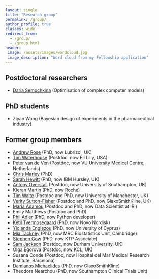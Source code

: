 ```yaml
---
layout: single
title: "Research group"
permalink: /group/
author_profile: true
classes: wide
redirect_from: 
  - /group/
  - /group.html
header: 
 image: /assets/images/wordcloud.jpg
 image_description: "Word cloud from my Fellowship application"  
---
```


## Postdoctoral researchers

- [Daria Semochkina](https://www.southampton.ac.uk/engineering/about/staff/ds1c18.page) (Optimisation of complex computer models)

## PhD students

- Ziyan Wang (Bayesian design of experiments in the pharmaceutical industry)

## Former group members

- [Andrew Rose](https://www.linkedin.com/in/andrew-rose-93a936a8/) (PhD, now Lubrizol, UK)
- [Tim Waterhouse](https://www.linkedin.com/in/timothy-waterhouse-b3604012/) (Postdoc, now Eli Lilly, USA)
- [Peter van de Ven](http://www.emgo.nl/team/1137/petervan%20deven/personal-information/) (Postdoc, now VU University Medical Centre, Netherlands)
- [Chris Marley](https://www.linkedin.com/in/chris-marley-35207ba7/) (PhD)
- [Sarah Hewitt](https://www.linkedin.com/in/sbchewitt/) (PhD, now IBM Hursley, UK)
- [Antony Overstall](http://www.personal.soton.ac.uk/amo105/) (Postdoc, now University of Southampton, UK)
- [Kieran Martin](https://www.linkedin.com/in/kieran-martin-2b298742/) (PhD, now Roche)
- [Tim Waite](https://timwaite.github.io) (Postdoc and PhD, now University of Manchester, UK)
- [Verity Sutton-Fisher](https://www.linkedin.com/in/verity-sutton-fisher-0507aa71/?originalSubdomain=uk) (Postdoc and PhD, now GlaxoSmithKline, UK)
- [Maria Adamou](https://www.linkedin.com/in/maria-adamou-88363982/?originalSubdomain=uk) (Postdoc and PhD, now Data Scientist at IRi)
- Emily Matthews (Postdoc and PhD)
- [Phil Adler](http://dler.me.uk) (PhD, now Python developer)
- [Ketil Tvermosegaard](https://www.linkedin.com/in/kbtvermosegaard/) (PhD, now Novo Nordisk)
- [Yiolanda Englezou](http://www.kios.ucy.ac.cy/index.php/people/research-personnel.html?id=494) (PhD, now University of Cyprus)
- [Mia Tackney](https://www.mrc-bsu.cam.ac.uk/people/in-alphabetical-order/t-to-z/mia-tackney/) (PhD, now MRC Biostatistics Unit, Cambridge)
- [Stephen Gow](https://www.southampton.ac.uk/chemistry/about/staff/srg1f20.page) (PhD, now KTP Associate)
- [Sam Jackson](https://www.southampton.ac.uk/maths/about/staff/sej1a18.page) (Postdoc, now Durham University, UK)
- [Olga Egorova](https://www.linkedin.com/in/olga-egorova-1123554b/?originalSubdomain=uk) (Postdoc, now KCL, UK)
- Susana Conde (Postdoc, now Hospital del Mar Medical Research Institute, Barcelona)
- [Damianos Michaelides](https://www.linkedin.com/in/damianos-michaelides-384a60135/?originalSubdomain=uk) (PhD, now GlaxoSmithKline)
- Theodora Nearchou (PhD, now Southampton Clinical Trials Unit)
